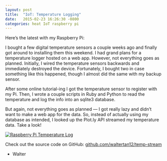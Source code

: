 ```yaml
---
layout: post
title:  "IoT: Temperature Logging"
date:   2015-02-23 16:26:30 -0800
categories: heat IoT raspberry pi
---
```

Here’s the latest with my Raspberry Pi:

I bought a few digital temperature sensors a couple weeks ago and finally got around to installing them this weekend. I had grand plans for a temperature logger hosted on a web app. However, not everything goes as planned. Initially, I wired the temperature sensors backwards and immediately destroyed the device. Fortunately, I bought two in case something like this happened, though I almost did the same with my backup sensor.

After some online tutorial-ing I got the temperature sensor to register with my Pi. Then, I wrote a couple scripts in Ruby and Python to read the temperature and log the info into an sqlite3 database.

But again, not everything goes as planned — I got really lazy and didn’t want to make a web app for the data. So, instead of actually using my database as intended, I looked up the Plot.ly API streamed my temperature data. Take a look!

[![Raspberry Pi Temperature Log](https://plot.ly/~waltertan12/113.png)](https://plot.ly/~waltertan12/113/ "Raspberry Pi Temperature Log")
<script data-plotly="waltertan12:113" src="https://plot.ly/embed.js" async=""></script>

Check out the source code on GitHub: [github.com/waltertan12/temp-stream](https://github.com/waltertan12/temp-stream)

*   Walter